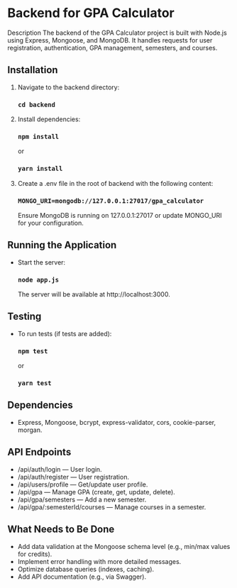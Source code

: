 # Backend for GPA Calculator

Description
The backend of the GPA Calculator project is built with Node.js using Express, Mongoose, and MongoDB. It handles requests for user registration, authentication, GPA management, semesters, and courses.

## Installation
1. Navigate to the backend directory:
   ### `cd backend`
2. Install dependencies:
   ### `npm install`
   or
   ### `yarn install`
3. Create a .env file in the root of backend with the following content:
   ### `MONGO_URI=mongodb://127.0.0.1:27017/gpa_calculator`
   Ensure MongoDB is running on 127.0.0.1:27017 or update MONGO_URI for your configuration.

## Running the Application
- Start the server:
   ### `node app.js`
   The server will be available at http://localhost:3000.

## Testing
- To run tests (if tests are added):
   ### `npm test`
   or
   ### `yarn test`


## Dependencies
- Express, Mongoose, bcrypt, express-validator, cors, cookie-parser, morgan.

## API Endpoints
- /api/auth/login — User login.
- /api/auth/register — User registration.
- /api/users/profile — Get/update user profile.
- /api/gpa — Manage GPA (create, get, update, delete).
- /api/gpa/semesters — Add a new semester.
- /api/gpa/:semesterId/courses — Manage courses in a semester.

## What Needs to Be Done
- Add data validation at the Mongoose schema level (e.g., min/max values for credits).
- Implement error handling with more detailed messages.
- Optimize database queries (indexes, caching).
- Add API documentation (e.g., via Swagger).